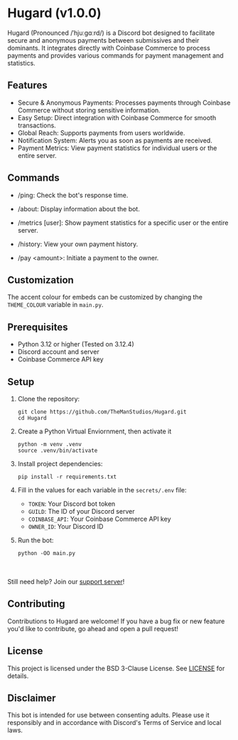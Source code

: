 # Hugard (v1.0.0)

Hugard (Pronounced /ˈhjuːɡɑːrd/) is a Discord bot designed to facilitate secure and anonymous payments between submissives and their dominants. It integrates directly with Coinbase Commerce to process payments and provides various commands for payment management and statistics.


## Features

- Secure & Anonymous Payments: Processes payments through Coinbase Commerce without storing sensitive information.
- Easy Setup: Direct integration with Coinbase Commerce for smooth transactions.
- Global Reach: Supports payments from users worldwide.
- Notification System: Alerts you as soon as payments are received.
- Payment Metrics: View payment statistics for individual users or the entire server.

## Commands

- /ping: Check the bot's response time.

- /about: Display information about the bot.

- /metrics [user]: Show payment statistics for a specific user or the entire server.

- /history: View your own payment history.

- /pay \<amount>: Initiate a payment to the owner.

## Customization

The accent colour for embeds can be customized by changing the `THEME_COLOUR` variable in `main.py`.

## Prerequisites

- Python 3.12 or higher (Tested on 3.12.4)
- Discord account and server
- Coinbase Commerce API key

## Setup

1. Clone the repository:
    ```
    git clone https://github.com/TheManStudios/Hugard.git
    cd Hugard
    ```

2. Create a Python Virtual Enviornment, then activate it
    ```
    python -m venv .venv
    source .venv/bin/activate
    ```

3. Install project dependencies:
    ```
    pip install -r requirements.txt
    ```

4. Fill in the values for each variable in the `secrets/.env` file:
   - `TOKEN`: Your Discord bot token
   - `GUILD`: The ID of your Discord server
   - `COINBASE_API`: Your Coinbase Commerce API key
   - `OWNER_ID`: Your Discord ID

5. Run the bot:
    ```
    python -OO main.py
    ```

<br><br>Still need help? Join our [support server](https://discord.gg/syHvfy4BVm)!


## Contributing

Contributions to Hugard are welcome! If you have a bug fix or new feature you'd like to contribute, go ahead and open a pull request!


## License

This project is licensed under the BSD 3-Clause License. See [LICENSE](LICENSE) for details.


## Disclaimer

This bot is intended for use between consenting adults. Please use it responsibly and in accordance with Discord's Terms of Service and local laws.